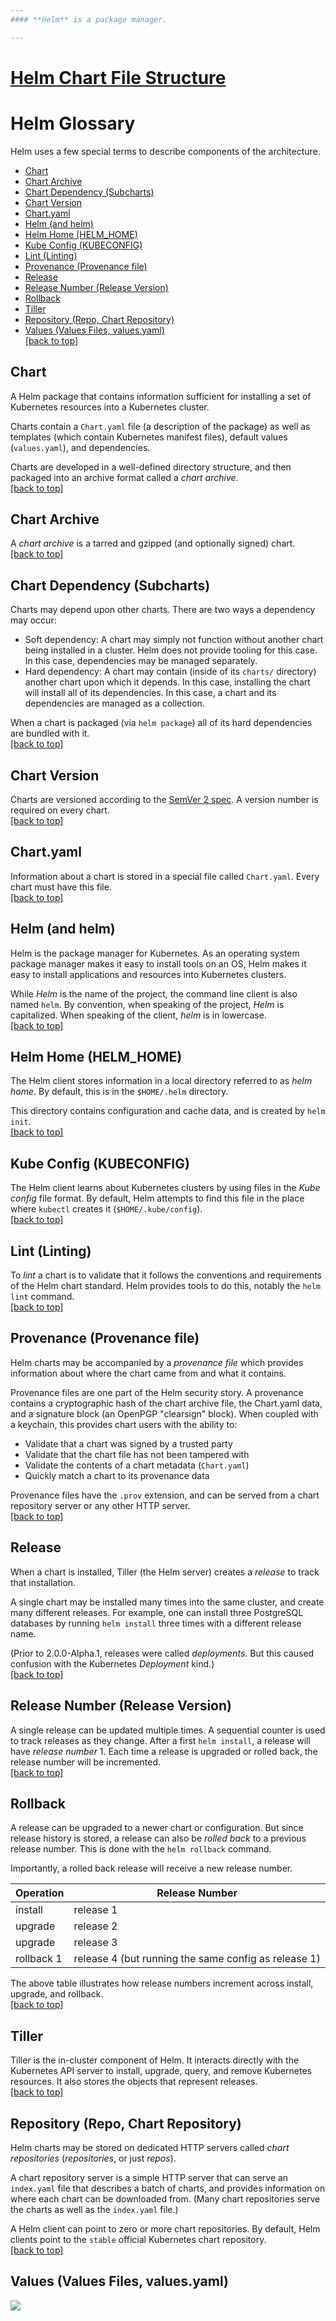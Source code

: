 ```yaml
---
#### **Helm** is a package manager.

---
```


# [Helm Chart File Structure](https://helm.sh/docs/developing_charts/#the-chart-file-structure)

# Helm Glossary

Helm uses a few special terms to describe components of the
architecture.

  * [Chart](#chart)
  * [Chart Archive](#chart-archive)
  * [Chart Dependency (Subcharts)](#chart-dependency--subcharts-)
  * [Chart Version](#chart-version)
  * [Chart.yaml](#chartyaml)
  * [Helm (and helm)](#helm--and-helm-)
  * [Helm Home (HELM_HOME)](#helm-home--helm-home-)
  * [Kube Config (KUBECONFIG)](#kube-config--kubeconfig-)
  * [Lint (Linting)](#lint--linting-)
  * [Provenance (Provenance file)](#provenance--provenance-file-)
  * [Release](#release)
  * [Release Number (Release Version)](#release-number--release-version-)
  * [Rollback](#rollback)
  * [Tiller](#tiller)
  * [Repository (Repo, Chart Repository)](#repository--repo--chart-repository-)
  * [Values (Values Files, values.yaml)](#values--values-files--valuesyaml-)
<br>[[back to top]](https://github.com/ekbrothers/DevOps/wiki/Helm#helm-is-a-package-manager)

## Chart

A Helm package that contains information sufficient for installing a set
of Kubernetes resources into a Kubernetes cluster.

Charts contain a `Chart.yaml` file (a description of the package) as well as templates (which contain Kubernetes manifest files), default values (`values.yaml`), and dependencies.

Charts are developed in a well-defined directory structure, and then
packaged into an archive format called a _chart archive_.
<br>[[back to top]](https://github.com/ekbrothers/DevOps/wiki/Helm#helm-is-a-package-manager)

## Chart Archive

A _chart archive_ is a tarred and gzipped (and optionally signed) chart.
<br>[[back to top]](https://github.com/ekbrothers/DevOps/wiki/Helm#helm-is-a-package-manager)

## Chart Dependency (Subcharts)

Charts may depend upon other charts. There are two ways a dependency may
occur:

- Soft dependency: A chart may simply not function without another chart
  being installed in a cluster. Helm does not provide tooling for this
  case. In this case, dependencies may be managed separately.
- Hard dependency: A chart may contain (inside of its `charts/`
  directory) another chart upon which it depends. In this case,
  installing the chart will install all of its dependencies. In this
  case, a chart and its dependencies are managed as a collection.

When a chart is packaged (via `helm package`) all of its hard dependencies
are bundled with it.
<br>[[back to top]](https://github.com/ekbrothers/DevOps/wiki/Helm#helm-is-a-package-manager)

## Chart Version

Charts are versioned according to the [SemVer 2
spec](https://semver.org). A version number is required on every chart.
<br>[[back to top]](https://github.com/ekbrothers/DevOps/wiki/Helm#helm-is-a-package-manager)

## Chart.yaml

Information about a chart is stored in a special file called
`Chart.yaml`. Every chart must have this file.
<br>[[back to top]](https://github.com/ekbrothers/DevOps/wiki/Helm#helm-is-a-package-manager)

## Helm (and helm)

Helm is the package manager for Kubernetes. As an operating system
package manager makes it easy to install tools on an OS, Helm makes it
easy to install applications and resources into Kubernetes clusters.

While _Helm_ is the name of the project, the command line client is also
named `helm`. By convention, when speaking of the project, _Helm_ is
capitalized. When speaking of the client, _helm_ is in lowercase.
<br>[[back to top]](https://github.com/ekbrothers/DevOps/wiki/Helm#helm-is-a-package-manager)

## Helm Home (HELM_HOME)

The Helm client stores information in a local directory referred to as
_helm home_. By default, this is in the `$HOME/.helm` directory.

This directory contains configuration and cache data, and is created by
`helm init`.
<br>[[back to top]](https://github.com/ekbrothers/DevOps/wiki/Helm#helm-is-a-package-manager)

## Kube Config (KUBECONFIG)

The Helm client learns about Kubernetes clusters by using files in the _Kube
config_ file format. By default, Helm attempts to find this file in the
place where `kubectl` creates it (`$HOME/.kube/config`).
<br>[[back to top]](https://github.com/ekbrothers/DevOps/wiki/Helm#helm-is-a-package-manager)

## Lint (Linting)

To _lint_ a chart is to validate that it follows the conventions and
requirements of the Helm chart standard. Helm provides tools to do this,
notably the `helm lint` command.
<br>[[back to top]](https://github.com/ekbrothers/DevOps/wiki/Helm#helm-is-a-package-manager)

## Provenance (Provenance file)

Helm charts may be accompanied by a _provenance file_ which provides
information about where the chart came from and what it contains.

Provenance files are one part of the Helm security story. A provenance contains
a cryptographic hash of the chart archive file, the Chart.yaml data, and
a signature block (an OpenPGP "clearsign" block). When coupled with a
keychain, this provides chart users with the ability to:

- Validate that a chart was signed by a trusted party
- Validate that the chart file has not been tampered with
- Validate the contents of a chart metadata (`Chart.yaml`)
- Quickly match a chart to its provenance data

Provenance files have the `.prov` extension, and can be served from a
chart repository server or any other HTTP server.
<br>[[back to top]](https://github.com/ekbrothers/DevOps/wiki/Helm#helm-is-a-package-manager)

## Release

When a chart is installed, Tiller (the Helm server) creates a _release_
to track that installation.

A single chart may be installed many times into the same cluster, and
create many different releases. For example, one can install three
PostgreSQL databases by running `helm install` three times with a
different release name.

(Prior to 2.0.0-Alpha.1, releases were called _deployments_. But this
caused confusion with the Kubernetes _Deployment_ kind.)
<br>[[back to top]](https://github.com/ekbrothers/DevOps/wiki/Helm#helm-is-a-package-manager)

## Release Number (Release Version)

A single release can be updated multiple times. A sequential counter is
used to track releases as they change. After a first `helm install`, a
release will have _release number_ 1. Each time a release is upgraded or
rolled back, the release number will be incremented.
<br>[[back to top]](https://github.com/ekbrothers/DevOps/wiki/Helm#helm-is-a-package-manager)

## Rollback

A release can be upgraded to a newer chart or configuration. But since
release history is stored, a release can also be _rolled back_ to a
previous release number. This is done with the `helm rollback` command.

Importantly, a rolled back release will receive a new release number.

Operation | Release Number
----------|---------------
install   | release 1
upgrade   | release 2
upgrade   | release 3
rollback 1| release 4 (but running the same config as release 1)

The above table illustrates how release numbers increment across
install, upgrade, and rollback.
<br>[[back to top]](https://github.com/ekbrothers/DevOps/wiki/Helm#helm-is-a-package-manager)

## Tiller

Tiller is the in-cluster component of Helm. It interacts directly with
the Kubernetes API server to install, upgrade, query, and remove
Kubernetes resources. It also stores the objects that represent
releases.
<br>[[back to top]](https://github.com/ekbrothers/DevOps/wiki/Helm#helm-is-a-package-manager)

## Repository (Repo, Chart Repository)

Helm charts may be stored on dedicated HTTP servers called _chart
repositories_ (_repositories_, or just _repos_).

A chart repository server is a simple HTTP server that can serve an
`index.yaml` file that describes a batch of charts, and provides
information on where each chart can be downloaded from. (Many chart
repositories serve the charts as well as the `index.yaml` file.)

A Helm client can point to zero or more chart repositories. By default,
Helm clients point to the `stable` official Kubernetes chart
repository.
<br>[[back to top]](https://github.com/ekbrothers/DevOps/wiki/Helm#helm-is-a-package-manager)

## Values (Values Files, values.yaml)

![](https://i.imgur.com/XurEnwJl.png)